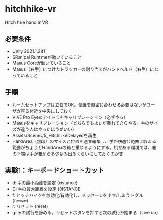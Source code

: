 # hitchhike-vr
Hitch hike hand in VR

## 必要条件
- Unity 2021.1.21f1
- SRanipal Runtimeが動いていること
- Manus Coreが動いていること
- Manus（右手）につけたトラッカーの割り当てがハンドヘルド（右手）になっていること

## 手順
- ルームセットアップは立位でOK。位置を厳密に合わせる必要はないがユーザが座る付近を中央にしておく
- VIVE Pro Eyeのアイトラをキャリブレーション（必ずやる）
- Manusをキャリブレーション（どちらでもよいが暴れてたらやる。手のサイズが違う人はやったほうがいい）
- Assets/Scenes/5_HitchhikeDelayedを再生
- HandArea（無印）のサイズと位置を適宜編集し、手が快適な範囲に収まる範囲がちょうどHandAreaの箱と重なるようにする。机がある環境では、箱の下端は手が箱から多少はみ出るくらいにしておくのが吉

## 実験1：キーボードショートカット
- d: 手の最小距離を設定 (distance)
- D: 手の最大距離を設定 (DISTANCE)
- f: ヒッチハイクを無効化/有効化し、メッセージを出す/しまうトグル (freeze)
- r: リセット (reset)
- g: その試行を諦める。リセットボタンを押すと次の試行が始まる（give up）